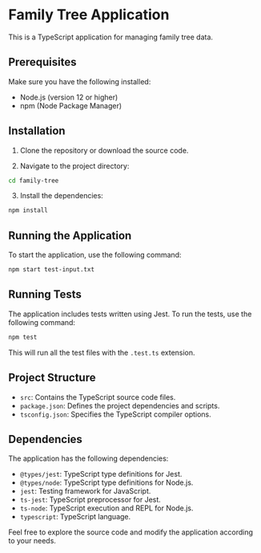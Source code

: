 # Family Tree Application

This is a TypeScript application for managing family tree data.

## Prerequisites

Make sure you have the following installed:

- Node.js (version 12 or higher)
- npm (Node Package Manager)

## Installation

1. Clone the repository or download the source code.

2. Navigate to the project directory:

```bash
cd family-tree
```

3. Install the dependencies:

```bash
npm install
```

## Running the Application

To start the application, use the following command:

```bash
npm start test-input.txt
```

## Running Tests

The application includes tests written using Jest. To run the tests, use the following command:

```bash
npm test
```

This will run all the test files with the `.test.ts` extension.

## Project Structure

- `src`: Contains the TypeScript source code files.
- `package.json`: Defines the project dependencies and scripts.
- `tsconfig.json`: Specifies the TypeScript compiler options.

## Dependencies

The application has the following dependencies:

- `@types/jest`: TypeScript type definitions for Jest.
- `@types/node`: TypeScript type definitions for Node.js.
- `jest`: Testing framework for JavaScript.
- `ts-jest`: TypeScript preprocessor for Jest.
- `ts-node`: TypeScript execution and REPL for Node.js.
- `typescript`: TypeScript language.

Feel free to explore the source code and modify the application according to your needs.
